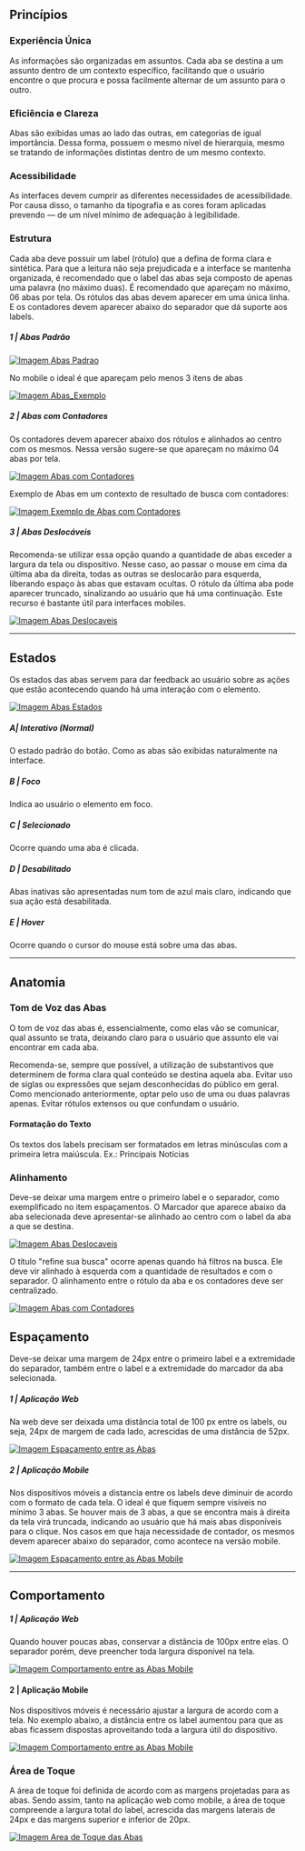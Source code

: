 [version]: # '6.0.0'

## Princípios

### Experiência Única

As informações são organizadas em assuntos. Cada aba se destina a um assunto dentro de um contexto específico, facilitando que o usuário encontre o que procura e possa facilmente alternar de um assunto para o outro.

### Eficiência e Clareza

Abas são exibidas umas ao lado das outras, em categorias de igual importância. Dessa forma, possuem o mesmo nível de hierarquia, mesmo se tratando de informações distintas dentro de um mesmo contexto.

### Acessibilidade

As interfaces devem cumprir as diferentes necessidades de acessibilidade. Por causa disso, o tamanho da tipografia e as cores foram aplicadas prevendo — de um nível mínimo de adequação à legibilidade.

### Estrutura

Cada aba deve possuir um label (rótulo) que a defina de forma clara e sintética. Para que a leitura não seja prejudicada e a interface se mantenha organizada, é recomendado que o label das abas seja composto de apenas uma palavra (no máximo duas). É recomendado que apareçam no máximo, 06 abas por tela. Os rótulos das abas devem aparecer em uma única linha. E os contadores devem aparecer abaixo do separador que dá suporte aos labels.

##### 1 | Abas Padrão

[![Imagem Abas Padrao](imagens/Aba.png)](https://xd.adobe.com/view/2b778d2f-6d4f-45df-4639-bc0f5d5b41f2-5d46/)

No mobile o ideal é que apareçam pelo menos 3 itens de abas

[![Imagem Abas_Exemplo](imagens/Abas_Exemplo.png)](https://xd.adobe.com/view/2b778d2f-6d4f-45df-4639-bc0f5d5b41f2-5d46/screen/834f768b-d04d-4774-a59a-999e628a46cb/Abas-Exemplo)

##### 2 | Abas com Contadores

Os contadores devem aparecer abaixo dos rótulos e alinhados ao centro com os mesmos. Nessa versão sugere-se que apareçam no máximo 04 abas por tela.

[![Imagem Abas com Contadores](imagens/AbasComContadores.png)](https://xd.adobe.com/view/2b778d2f-6d4f-45df-4639-bc0f5d5b41f2-5d46/screen/d7617bec-a68d-4b07-b14c-cd91f04ea516/AbasComContadores)

Exemplo de Abas em um contexto de resultado de busca com contadores:

[![Imagem Exemplo de Abas com Contadores](imagens/AbasComContadores_Exemplo.png)](https://xd.adobe.com/view/2b778d2f-6d4f-45df-4639-bc0f5d5b41f2-5d46/screen/7b2e5644-f518-4a06-a02b-e6e60e31eb09/AbasComContadores-Exemplo)

##### 3 | Abas Deslocáveis

Recomenda-se utilizar essa opção quando a quantidade de abas exceder a largura da tela ou dispositivo. Nesse caso, ao passar o mouse em cima da última aba da direita, todas as outras se deslocarão para esquerda, liberando espaço às abas que estavam ocultas. O rótulo da última aba pode aparecer truncado, sinalizando ao usuário que há uma continuação. Este recurso é bastante útil para interfaces mobiles.

[![Imagem Abas Deslocaveis](imagens/AbasDeslocaveis.png)](https://xd.adobe.com/view/2b778d2f-6d4f-45df-4639-bc0f5d5b41f2-5d46/screen/bbd9166c-535c-4b3d-b17a-8c786c7fbbe5/AbasDeslocaveis)

---

## Estados

Os estados das abas servem para dar feedback ao usuário sobre as ações que estão acontecendo quando há uma interação com o elemento.

[![Imagem Abas Estados](imagens/Abas_Estados.png)](https://xd.adobe.com/view/2b778d2f-6d4f-45df-4639-bc0f5d5b41f2-5d46/screen/12dd5fe3-acd8-430c-a96c-0666a24ae658/Abas-Estados)

##### A| Interativo (Normal)

O estado padrão do botão. Como as abas são exibidas naturalmente na interface.

##### B | Foco

Indica ao usuário o elemento em foco.

##### C | Selecionado

Ocorre quando uma aba é clicada.

##### D | Desabilitado

Abas inativas são apresentadas num tom de azul mais claro, indicando que sua ação está desabilitada.

##### E | Hover

Ocorre quando o cursor do mouse está sobre uma das abas.

---

## Anatomia

### Tom de Voz das Abas

O tom de voz das abas é, essencialmente, como elas vão se comunicar, qual assunto se trata, deixando claro para o usuário que assunto ele vai encontrar em cada aba.

Recomenda-se, sempre que possível, a utilização de substantivos que determinem de forma clara qual conteúdo se destina aquela aba.
Evitar uso de siglas ou expressões que sejam desconhecidas do público em geral. Como mencionado anteriormente, optar pelo uso de uma ou duas palavras apenas. Evitar rótulos extensos ou que confundam o usuário.

#### Formatação do Texto

Os textos dos labels precisam ser formatados em letras minúsculas com a primeira letra maiúscula. Ex.: Principais Notícias

### Alinhamento

Deve-se deixar uma margem entre o primeiro label e o separador, como exemplificado no item espaçamentos. O Marcador que aparece abaixo da aba selecionada deve apresentar-se alinhado ao centro com o label da aba a que se destina.

[![Imagem Abas Deslocaveis](imagens/AbasDeslocaveis.png)](https://xd.adobe.com/view/2b778d2f-6d4f-45df-4639-bc0f5d5b41f2-5d46/screen/bbd9166c-535c-4b3d-b17a-8c786c7fbbe5/AbasDeslocaveis)

O título "refine sua busca" ocorre apenas quando há filtros na busca. Ele deve vir alinhado à esquerda com a quantidade de resultados e com o separador. O alinhamento entre o rótulo da aba e os contadores deve ser centralizado.

[![Imagem Abas com Contadores](imagens/AbasComContadores.png)](https://xd.adobe.com/view/2b778d2f-6d4f-45df-4639-bc0f5d5b41f2-5d46/screen/d7617bec-a68d-4b07-b14c-cd91f04ea516/AbasComContadores)

## Espaçamento

Deve-se deixar uma margem de 24px entre o primeiro label e a extremidade do separador, também entre o label e a extremidade do marcador da aba selecionada.

##### 1 | Aplicação Web

Na web deve ser deixada uma distância total de 100 px entre os labels, ou seja, 24px de margem de cada lado, acrescidas de uma distância de 52px.

[![Imagem Espaçamento entre as Abas](imagens/Abas_Espacamento.png)](https://xd.adobe.com/view/2b778d2f-6d4f-45df-4639-bc0f5d5b41f2-5d46/screen/98462a44-9bb6-4fb5-9aff-ea38aa1f3262/Abas-Espa-amento)

##### 2 | Aplicação Mobile

Nos dispositivos móveis a distancia entre os labels deve diminuir de acordo com o formato de cada tela. O ideal é que fiquem sempre visíveis no mínimo 3 abas. Se houver mais de 3 abas, a que se encontra mais à direita da tela virá truncada, indicando ao usuário que há mais abas disponíveis para o clique. Nos casos em que haja necessidade de contador, os mesmos devem aparecer abaixo do separador, como acontece na versão mobile.

[![Imagem Espaçamento entre as Abas Mobile](imagens/AbasPoucosItens_Exemplo_Mobile.png)](https://xd.adobe.com/view/2b778d2f-6d4f-45df-4639-bc0f5d5b41f2-5d46/screen/b4fd2196-dc8d-4d32-a71e-c7790064e46f/AbasPoucosItens-Exemplo-Mobile)

---

## Comportamento

##### 1 | Aplicação Web

Quando houver poucas abas, conservar a distância de 100px entre elas. O separador porém, deve preencher toda largura disponível na tela.

[![Imagem Comportamento entre as Abas Mobile](imagens/AbasPoucosItens_Espacamento.png)](https://xd.adobe.com/view/2b778d2f-6d4f-45df-4639-bc0f5d5b41f2-5d46/screen/00292887-75f9-4c7b-9b62-323bb2a3fc75/AbasPoucosItens-Espa-amento)

#### 2 | Aplicação Mobile

Nos dispositivos móveis é necessário ajustar a largura de acordo com a tela. No exemplo abaixo, a distância entre os label aumentou para que as abas ficassem dispostas aproveitando toda a largura útil do dispositivo.

[![Imagem Comportamento entre as Abas Mobile](imagens/AbasPoucosItens_Exemplo_Espacamento.png)](https://xd.adobe.com/view/2b778d2f-6d4f-45df-4639-bc0f5d5b41f2-5d46/screen/b3475329-9626-41bb-934d-1aaa56e60430/AbasPoucosItens-Exemplo-Espacamento)

### Área de Toque

A área de toque foi definida de acordo com as margens projetadas para as abas. Sendo assim, tanto na aplicação web como mobile, a área de toque compreende a largura total do label, acrescida das margens laterais de 24px e das margens superior e inferior de 20px.

[![Imagem Area de Toque das Abas](imagens/AbasAreaToque.png)](https://xd.adobe.com/view/2b778d2f-6d4f-45df-4639-bc0f5d5b41f2-5d46/screen/c6896841-d5ad-41f1-a566-41844cbd2f91/AbasPoucosItens-Espa-amento-1)

